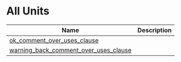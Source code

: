 # All Units


| Name | Description |
|---|---|
| [ok_comment_over_uses_clause](ok_comment_over_uses_clause.md) |   |
| [warning_back_comment_over_uses_clause](warning_back_comment_over_uses_clause.md) |   |

